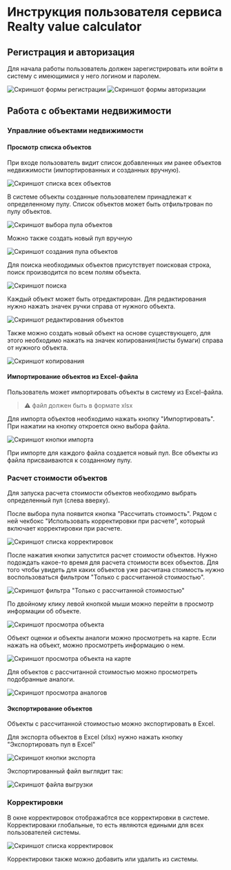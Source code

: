 # Инструкция пользователя сервиса Realty value calculator

## Регистрация и авторизация

Для начала работы пользователь должен зарегистрировать или войти в систему с имеющимися у него логином и паролем.

![Скриншот формы регистрации](./assets/reg.png)
![Скриншот формы авторизации](./assets/sign-in.png)

## Работа с объектами недвижимости

### Управлние объектами недвижимости

#### Просмотр списка объектов

При входе пользователь видит список добавленных им ранее объектов недвижимости (импортированных и созданных вручную).

![Скриншот списка всех объектов](./assets/objectsList.png)

В системе объекты созданные пользователем принадлежат к определенному пулу.
Список объектов может быть отфильтрован по пулу объектов.

![Скриншот выбора пула объектов](./assets/choosePool.png)

Можно также создать новый пул вручную

![Скриншот создания пула объектов](./assets/create-pool.png)

Для поиска необходимых объектов присутствует поисковая строка, поиск производится по всем полям объекта.

![Скриншот поиска](./assets/searchObject.png)

Каждый объект может быть отредактирован. Для редактирования нужно нажать значек ручки справа от нужного объекта.

![Скриншот редактирования объектов](./assets/editObject.png)

Также можно создать новый объект на основе существующего, для этого необходимо нажать на значек копирования(листы бумаги) справа от нужного объекта.

![Скриншот копирования](./assets/copyBadge.png)

#### Импортирование объектов из Excel-файла

Пользователь может импортировать объекты в систему из Excel-файла.
> :warning: файл должен быть в формате xlsx

Для импорта объектов необходимо нажать кнопку "Импортировать".
При нажатии на кнопку откроется окно выбора файла.

![Скриншот кнопки импорта](./assets/import-button.png)

При импорте для каждого файла создается новый пул. 
Все объекты из файла присваиваются к созданному пулу.

### Расчет стоимости объектов

Для запуска расчета стоимости объектов необходимо выбрать определенный пул (слева вверху).

После выбора пула появится кнопка "Рассчитать стоимость". 
Рядом с ней чекбокс "Использовать корректировки при расчете", который включает корректировки при расчете.

![Скриншот списка корректировок](./assets/calcButton.png)

После нажатия кнопки запустится расчет стоимости объектов. 
Нужно подождать какое-то время для расчета стоимости всех объектов.
Для того чтобы увидеть для каких объектов уже расчитана стоимость нужно 
воспользоваться фильтром "Только с рассчитанной стоимостью".

![Скриншот фильтра "Только с рассчитанной стоимостью"](./assets/withValueFilter.png)


По двойному клику левой кнопкой мыши можно перейти в просмотр информации об объекте.

![Скриншот просмотра объекта](./assets/viewObjectInfo.png)

Объект оценки и объекты аналоги можно просмотреть на карте.
Если нажать на объект, можно просмотреть информацию о нем.


![Скриншот просмотра объекта на карте](./assets/viewObjectMap.png)

Для объектов с рассчитанной стоимостью можно просмотреть подобранные аналоги.

![Скриншот просмотра аналогов](./assets/viewAnalogs.png)

#### Экспортирование объектов

Объекты с рассчитанной стоимостью можно экспортировать в Excel.

Для экспорта объектов в Excel (xlsx) нужно нажать кнопку "Экспортировать пул в Excel"

![Скриншот кнопки экспорта](./assets/exportButton.png)

Экспортированный файл выглядит так: 

![Скриншот файла выгрузки](./assets/exported.png)

### Корректировки

В окне корректировок отображабтся все корректировки в системе. 
Корректироваки глобальные, то есть являются едиными для всех пользователей системы.

![Скриншот списка корректировок](./assets/correctionsList.png)

Корректировки также можно добавить или удалить из системы.